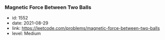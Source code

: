 ### Magnetic Force Between Two Balls

* id: 1552
* date: 2021-08-29
* link: https://leetcode.com/problems/magnetic-force-between-two-balls
* level: Medium
